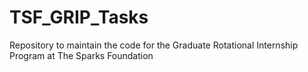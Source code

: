 # TSF_GRIP_Tasks
Repository to maintain the code for the Graduate Rotational Internship Program at The Sparks Foundation

